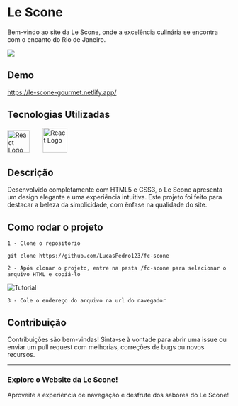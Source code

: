 
# Le Scone

Bem-vindo ao site da Le Scone, onde a excelência culinária se encontra com o encanto do Rio de Janeiro.

<img src="https://i.postimg.cc/Lsf0Z0TV/computer-of-lescone.png">

## Demo

https://le-scone-gourmet.netlify.app/

## Tecnologias Utilizadas

<img src="https://th.bing.com/th/id/R.6c8f0a0e377cfa70efcd35ff52893b17?rik=iqhl8JD0f9LLpA&pid=ImgRaw&r=0" alt="React Logo" width="50">ㅤㅤ
<img src="https://logospng.org/download/css-3/logo-css-3-2048.png" alt="React Logo" width="55">ㅤ

## Descrição

Desenvolvido completamente com HTML5 e CSS3, o Le Scone apresenta um design elegante e uma experiência intuitiva. Este projeto foi feito para destacar a beleza da simplicidade, com ênfase na qualidade do site.

## Como rodar o projeto
 
`1 - Clone o repositório`

    git clone https://github.com/LucasPedro123/fc-scone
         
   
    
 `2 - Após clonar o projeto, entre na pasta /fc-scone para selecionar o arquivo HTML e copiá-lo`

![Tutorial](https://i.postimg.cc/260qxVZ3/tutoria1.gif)
 
`3 - Cole o endereço do arquivo na url do navegador`
 
    

## Contribuição
Contribuições são bem-vindas! Sinta-se à vontade para abrir uma issue ou enviar um pull request com melhorias, correções de bugs ou novos recursos.

---

### Explore o Website da Le Scone!

Aproveite a experiência de navegação e desfrute dos sabores do Le Scone!